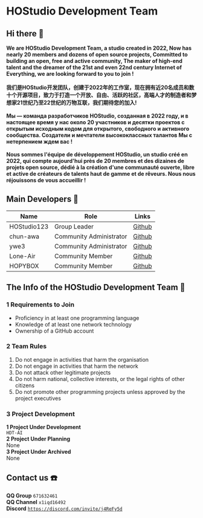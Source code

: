 # HOStudio Development Team
## Hi there 👋
**We are HOStudio Development Team, a studio created in 2022, Now has nearly 20 members and dozens of open source projects, Committed to building an open, free and active community, The maker of high-end talent and the dreamer of the 21st and even 22nd century Internet of Everything, we are looking forward to you to join !<br><br>
我们是HOStudio开发团队，创建于2022年的工作室，现在拥有近20名成员和数十个开源项目，致力于打造一个开放、自由、活跃的社区，高端人才的制造者和梦想家21世纪乃至22世纪的万物互联，我们期待您的加入!<br><br>
Мы — команда разработчиков HOStudio, созданная в 2022 году, и в настоящее время у нас около 20 участников и десятки проектов с открытым исходным кодом для открытого, свободного и активного сообщества. Создатели и мечтатели высококлассных талантов Мы с нетерпением ждем вас !<br><br>
Nous sommes l'équipe de développement HOStudio, un studio créé en 2022, qui compte aujourd'hui près de 20 membres et des dizaines de projets open source, dédié à la création d'une communauté ouverte, libre et active de créateurs de talents haut de gamme et de rêveurs. Nous nous réjouissons de vous accueillir !**

## Main Developers 👥
**Name**|**Role**|**Links**|
--------|--------|---------|
HOStudio123|Group Leader|[Github](https://github.com/HOStudio123)
chun-awa|Community Administrator|[Github](https://github.com/chun-awa)
ywe3|Community Administrator|[Github](https://github.com/ywe3)
Lone-Air|Community Member|[Github](https://github.com/Lone-Air)
HOPYBOX|Community Member|[Github](https://github.com/HOPYBOX)

## The Info of the HOStudio Development Team 📑

### 1 Requirements to Join
- Proficiency in at least one programming language
- Knowledge of at least one network technology
- Ownership of a GitHub account

### 2 Team Rules
1. Do not engage in activities that harm the organisation
2. Do not engage in activities that harm the network
3. Do not attack other legitimate projects
4. Do not harm national, collective interests, or the legal rights of other citizens
5. Do not promote other programming projects unless approved by the project executives

### 3 Project Development
**1 Project Under Development**<br>
`HDT-AI`<br>
**2 Project Under Planning**<br>
None<br>
**3 Project Under Archived**<br>
None<br>

## Contact us ☎️
**QQ Group** `671632461`<br>
**QQ Channel** `x1iqd16492`<br>
**Discord** [`https://discord.com/invite/j4ReFy5d`](https://discord.com/invite/j4ReFy5d)
